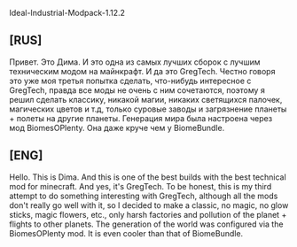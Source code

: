 Ideal-Industrial-Modpack-1.12.2

## [RUS]
Привет. Это Дима. И это одна из самых лучших сборок с лучшим техническим модом на майнкрафт. И да это GregTech. Честно говоря это уже моя третья попытка сделать, что-нибудь интересное с GregTech, правда все моды не очень с ним сочетаются, поэтому я решил сделать классику, никакой магии, никаких светящихся палочек, магических цветов и т.д, только суровые заводы и загрязнение планеты + полеты на другие планеты. Генерация мира была настроена через мод BiomesOPlenty. Она даже круче чем у BiomeBundle.


## [ENG]
Hello. This is Dima. And this is one of the best builds with the best technical mod for minecraft. And yes, it's GregTech. To be honest, this is my third attempt to do something interesting with GregTech, although all the mods don't really go well with it, so I decided to make a classic, no magic, no glow sticks, magic flowers, etc., only harsh factories and pollution of the planet + flights to other planets. The generation of the world was configured via the BiomesOPlenty mod. It is even cooler than that of BiomeBundle.

